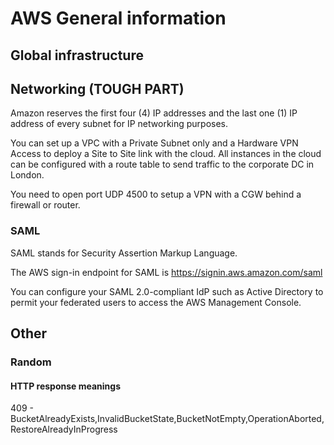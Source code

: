 # AWS General information

## Global infrastructure

## Networking (TOUGH PART)

Amazon reserves the first four (4) IP addresses and the last one (1) IP
 address of every subnet for IP networking purposes.
 
 You can set up a VPC with a Private Subnet only and a Hardware VPN 
 Access to deploy a Site to Site link with the cloud. All instances in 
 the cloud can be configured with
  a route table to send traffic to the corporate DC in London.
  
You need to open port UDP 4500 to setup a VPN with a CGW behind a firewall or router.

### SAML 

SAML stands for Security Assertion Markup Language.

The AWS sign-in endpoint for SAML is https://signin.aws.amazon.com/saml

You can configure your SAML 2.0-compliant IdP such as Active Directory 
to permit your federated users to access the AWS Management Console.

## Other 

### Random 

#### HTTP response meanings 

409 - BucketAlreadyExists,InvalidBucketState,BucketNotEmpty,OperationAborted,RestoreAlreadyInProgress


